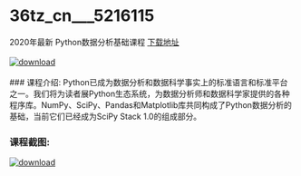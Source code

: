 # 36tz_cn___5216115
2020年最新 Python数据分析基础课程
[下载地址](http://www.36tz.cn/article/5216115 "下载地址")
<br/></br>[![download](http://36tz.cn/muke_img/2020_11_2-36-300x180.png "下载地址")](http://www.36tz.cn/article/5216115 "下载地址")
<br/></br>### 课程介绍:
Python已成为数据分析和数据科学事实上的标准语言和标准平台之一。我们将为读者展Python生态系统，为数据分析师和数据科学家提供的各种程序库。NumPy、SciPy、Pandas和Matplotlib库共同构成了Python数据分析的基础，当前它们已经成为SciPy Stack 1.0的组成部分。

### 课程截图:
[![download](http://36tz.cn/muke_img/2020_11_1-36.png "下载地址")](http://www.36tz.cn/article/5216115 "下载地址")
